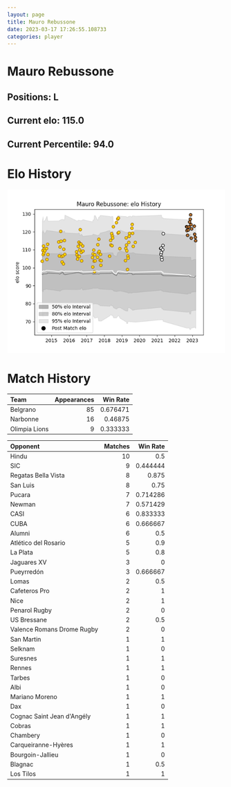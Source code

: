 ```yaml
---  
layout: page  
title: Mauro Rebussone  
date: 2023-03-17 17:26:55.108733  
categories: player  
---
```

# Mauro Rebussone

## Positions: L

## Current elo: 115.0

## Current Percentile: 94.0

# Elo History


![elo history](history_MauroRebussone.png)
# Match History


| Team          |   Appearances |   Win Rate |
|:--------------|--------------:|-----------:|
| Belgrano      |            85 |   0.676471 |
| Narbonne      |            16 |   0.46875  |
| Olimpia Lions |             9 |   0.333333 |

| Opponent                   |   Matches |   Win Rate |
|:---------------------------|----------:|-----------:|
| Hindu                      |        10 |   0.5      |
| SIC                        |         9 |   0.444444 |
| Regatas Bella Vista        |         8 |   0.875    |
| San Luis                   |         8 |   0.75     |
| Pucara                     |         7 |   0.714286 |
| Newman                     |         7 |   0.571429 |
| CASI                       |         6 |   0.833333 |
| CUBA                       |         6 |   0.666667 |
| Alumni                     |         6 |   0.5      |
| Atlético del Rosario       |         5 |   0.9      |
| La Plata                   |         5 |   0.8      |
| Jaguares XV                |         3 |   0        |
| Pueyrredón                 |         3 |   0.666667 |
| Lomas                      |         2 |   0.5      |
| Cafeteros Pro              |         2 |   1        |
| Nice                       |         2 |   1        |
| Penarol Rugby              |         2 |   0        |
| US Bressane                |         2 |   0.5      |
| Valence Romans Drome Rugby |         2 |   0        |
| San Martin                 |         1 |   1        |
| Selknam                    |         1 |   0        |
| Suresnes                   |         1 |   1        |
| Rennes                     |         1 |   1        |
| Tarbes                     |         1 |   0        |
| Albi                       |         1 |   0        |
| Mariano Moreno             |         1 |   1        |
| Dax                        |         1 |   0        |
| Cognac Saint Jean d'Angély |         1 |   1        |
| Cobras                     |         1 |   1        |
| Chambery                   |         1 |   0        |
| Carqueiranne-Hyères        |         1 |   1        |
| Bourgoin-Jallieu           |         1 |   0        |
| Blagnac                    |         1 |   0.5      |
| Los Tilos                  |         1 |   1        |